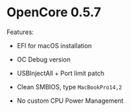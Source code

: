 # OpenCore 0.5.7

Features:

- EFI for macOS installation

- OC Debug version

- USBInjectAll + Port limit patch

- Clean SMBIOS, type `MacBookPro14,2`

- No custom CPU Power Management
